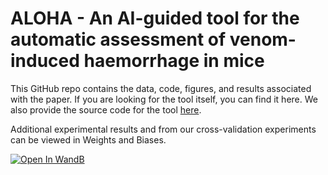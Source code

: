 # ALOHA - An AI-guided tool for the automatic assessment of venom-induced haemorrhage in mice

This GitHub repo contains the data, code, figures, and results associated with the paper. If you are looking for the tool itself, you can find it here. We also provide the source code for the tool [here](https://github.com/laprade117/ALOHA).

Additional experimental results and from our cross-validation experiments can be viewed in Weights and Biases.

[![Open In WandB](https://raw.githubusercontent.com/wandb/assets/main/wandb-github-badge-28.svg)](https://wandb.ai/willap/VenomAI-Haemorrhage-UNet/reports/U-Net-Haemorrhage-Detection-Results--VmlldzoyMDkzODUy)
